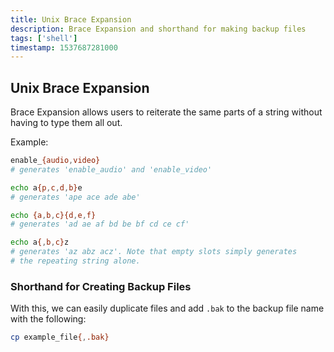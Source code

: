 ```yaml
---
title: Unix Brace Expansion
description: Brace Expansion and shorthand for making backup files
tags: ['shell']
timestamp: 1537687281000
---
```


## Unix Brace Expansion
Brace Expansion allows users to reiterate the same parts of a string without having to type them all out.

Example:

```sh
enable_{audio,video}
# generates 'enable_audio' and 'enable_video'

echo a{p,c,d,b}e
# generates 'ape ace ade abe'

echo {a,b,c}{d,e,f}
# generates 'ad ae af bd be bf cd ce cf'

echo a{,b,c}z
# generates 'az abz acz'. Note that empty slots simply generates
# the repeating string alone.
```

### Shorthand for Creating Backup Files
With this, we can easily duplicate files and add `.bak` to the backup file name with the following:

```sh
cp example_file{,.bak}
```

<PostDate />
<PageTags />
